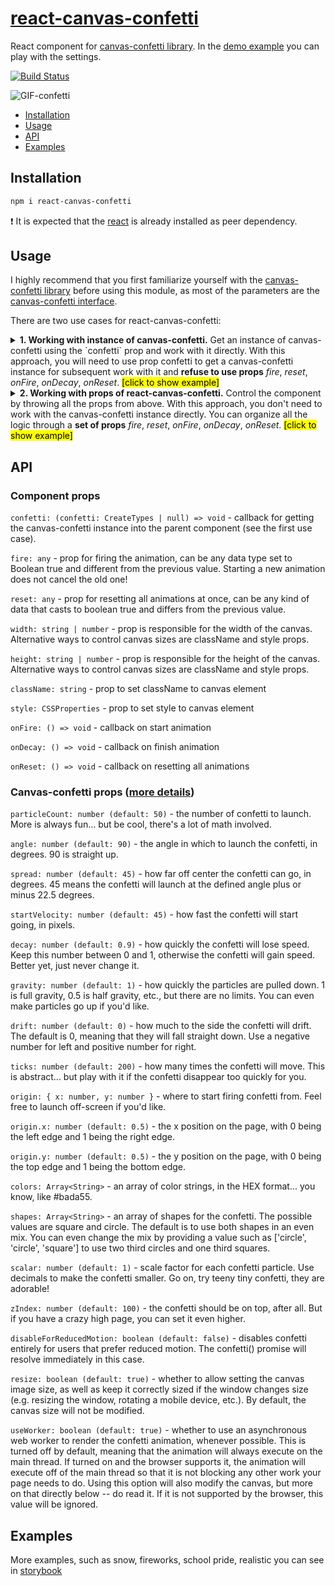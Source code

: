 # [react-canvas-confetti](https://ulitcos.github.io/react-canvas-confetti/)
React component for [canvas-confetti library](https://github.com/catdad/canvas-confetti). In the [demo example](https://ulitcos.github.io/react-canvas-confetti) you can play with the settings.

[![Build Status](https://travis-ci.com/ulitcos/react-canvas-confetti.svg?branch=master)](https://travis-ci.com/ulitcos/react-canvas-confetti)

![GIF-confetti](./pic/confetti-gif-800.gif)

- [Installation](#Installation)
- [Usage](#Usage)
- [API](#API)
- [Examples](#Examples)

## Installation
```bash
npm i react-canvas-confetti
```
:exclamation: It is expected that the [react](https://github.com/facebook/react) is already installed as peer dependency.

## Usage
I highly recommend that you first familiarize yourself with the [canvas-confetti library](https://github.com/catdad/canvas-confetti) before using this module, as most of the parameters are the [canvas-confetti interface](https://github.com/catdad/canvas-confetti#options).

There are two use cases for react-canvas-confetti:

<details>
<summary>
<b>1. Working with instance of canvas-confetti.</b> Get an instance of canvas-confetti using the `confetti` prop and work with it directly. With this approach, you will need to use prop confetti to get a canvas-confetti instance for subsequent work with it and <b>refuse to use props</b> <i>fire</i>, <i>reset</i>, <i>onFire</i>, <i>onDecay</i>, <i>onReset</i>. <mark>[click to show example]</mark>
</summary>

````javascript
import React from 'react';
import Confetti from 'react-canvas-confetti';

export default class Confetti extends React.Component {
  getInstance = (instance) => {
    // saving the instance to an internal property
    this.confetti = instance;
  }

  onClickDefault = () => {
    // starting the animation
    this.confetti();
  }

  onClickCustom = () => {
    // starting the animation with custom settings
    this.confetti({particleCount: Math.ceil(Math.random() * 1000), spread: 180});
  }

  onClickCallback = () => {
    // calling console.log after the animation ends
    this.confetti().then(() => {
      console.log('do something after animation');
    });
  }

  onClickReset = () => {
    // cleaning the canvas
    this.confetti.reset();
  }

  render() {
    const style = {
      position: 'fixed',
      width: '100%',
      height: '100%',
      zIndex: -1
    };

    return (
      <>
        <ReactCanvasConfetti
          // set the styles as for a usual react component
          style={style}
          // set the class name as for a usual react component
          className={'yourClassName'}
          // set the callback for getting instance. The callback will be called after initialization ReactCanvasConfetti component
          refConfetti={this.getInstance}
        />

        <button onClick={this.onClickDefault}>Fire with default</button>
        <button onClick={this.onClickCustom}>Fire with custom</button>
        <button onClick={this.onClickCallback}>Fire with callback</button>
        <button onClick={this.onClickReset}>Reset</button>
      </>
    );
  }
}

````
</details>

<details>
<summary>
<b>2. Working with props of react-canvas-confetti.</b> Control the component by throwing all the props from above. With this approach, you don't need to work with the canvas-confetti instance directly. You can organize all the logic through a <b>set of props</b> <i>fire</i>, <i>reset</i>, <i>onFire</i>, <i>onDecay</i>, <i>onReset</i>. <mark>[click to show example]</mark>
</summary>

````javascript
import React from 'react';
import ReactCanvasConfetti from 'react-canvas-confetti';

export default class Confetti extends React.Component {
  constructor() {
    super();

    this.state = {
      fire: false,
      reset: false
    }
  }

  onClickFire = () => {
    // set any value that is cast to the logical true and will differ from the previous one.
    this.setState({fire: {}});
  }

  onClickReset = () => {
    // set any value that is cast to the logical true and will differ from the previous one.
    this.setState({reset: {}});
  }

  onFire = () => {
    console.log('do something after fire')
  }

  onReset = () => {
    console.log('do something after reset')
  }

  onDecay = () => {
    console.log('do something after animation')
  }

  render() {
    const style = {
      position: 'fixed',
      width: '100%',
      height: '100%',
      zIndex: -1
    };

    return (
      <>
        <ReactCanvasConfetti
          // set the styles as for a usual react component
          style={style}
          // set the class name as for a usual react component
          className={'yourClassName'}
          // if value in this.state.fire cast to the logical true and will differ from the previous, then will be called new animation
          fire={this.state.fire}
          // if value in this.state.reset cast to the logical true and will differ from the previous, then will be cleared canvas
          reset={this.state.reset}
          // set the callback on new animation
          onFire={this.onFire}
          // set the callback on decay animation
          onDecay={this.onDecay}
          // set the callback on reset canvas
          onReset={this.onReset}
        />

        <button onClick={this.onClickFire}>Fire</button>
        <button onClick={this.onClickReset}>Reset</button>
      </>
    );
  }
}
````
</details>

## API
### Component props
`confetti: (confetti: CreateTypes | null) => void` - callback for getting the canvas-confetti instance into the parent component (see the first use case).

`fire: any` - prop for firing the animation, can be any data type set to Boolean true and different from the previous value. Starting a new animation does not cancel the old one! 

`reset: any` - prop for resetting all animations at once, can be any kind of data that casts to boolean true and differs from the previous value.

`width: string | number` - prop is responsible for the width of the canvas. Alternative ways to control canvas sizes are className and style props.

`height: string | number` - prop is responsible for the height of the canvas. Alternative ways to control canvas sizes are className and style props.

`className: string` - prop to set className to canvas element

`style: CSSProperties` - prop to set style to canvas element

`onFire: () => void` - callback on start animation

`onDecay: () => void` - callback on finish animation

`onReset: () => void` - callback on resetting all animations

### Canvas-confetti props ([more details](https://github.com/catdad/canvas-confetti#options))
`particleCount: number (default: 50)` - the number of confetti to launch. More is always fun... but be cool, there's a lot of math involved.

`angle: number (default: 90)` - the angle in which to launch the confetti, in degrees. 90 is straight up.

`spread: number (default: 45)` - how far off center the confetti can go, in degrees. 45 means the confetti will launch at the defined angle plus or minus 22.5 degrees.

`startVelocity: number (default: 45)` - how fast the confetti will start going, in pixels.

`decay: number (default: 0.9)` - how quickly the confetti will lose speed. Keep this number between 0 and 1, otherwise the confetti will gain speed. Better yet, just never change it.

`gravity: number (default: 1)` - how quickly the particles are pulled down. 1 is full gravity, 0.5 is half gravity, etc., but there are no limits. You can even make particles go up if you'd like.

`drift: number (default: 0)` - how much to the side the confetti will drift. The default is 0, meaning that they will fall straight down. Use a negative number for left and positive number for right.

`ticks: number (default: 200)` - how many times the confetti will move. This is abstract... but play with it if the confetti disappear too quickly for you.

`origin: { x: number, y: number }` - where to start firing confetti from. Feel free to launch off-screen if you'd like.

`origin.x: number (default: 0.5)` - the x position on the page, with 0 being the left edge and 1 being the right edge.

`origin.y: number (default: 0.5)` - the y position on the page, with 0 being the top edge and 1 being the bottom edge.

`colors: Array<String>` - an array of color strings, in the HEX format... you know, like #bada55.

`shapes: Array<String>` - an array of shapes for the confetti. The possible values are square and circle. The default is to use both shapes in an even mix. You can even change the mix by providing a value such as ['circle', 'circle', 'square'] to use two third circles and one third squares.

`scalar: number (default: 1)` - scale factor for each confetti particle. Use decimals to make the confetti smaller. Go on, try teeny tiny confetti, they are adorable!

`zIndex: number (default: 100)` - the confetti should be on top, after all. But if you have a crazy high page, you can set it even higher.

`disableForReducedMotion: boolean (default: false)` - disables confetti entirely for users that prefer reduced motion. The confetti() promise will resolve immediately in this case.

`resize: boolean (default: true)` - whether to allow setting the canvas image size, as well as keep it correctly sized if the window changes size (e.g. resizing the window, rotating a mobile device, etc.). By default, the canvas size will not be modified.

`useWorker: boolean (default: true)` - whether to use an asynchronous web worker to render the confetti animation, whenever possible. This is turned off by default, meaning that the animation will always execute on the main thread. If turned on and the browser supports it, the animation will execute off of the main thread so that it is not blocking any other work your page needs to do. Using this option will also modify the canvas, but more on that directly below -- do read it. If it is not supported by the browser, this value will be ignored.

## Examples
More examples, such as snow, fireworks, school pride, realistic you can see in [storybook](https://ulitcos.github.io/react-canvas-confetti/)
